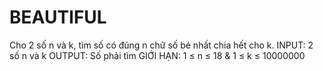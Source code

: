 # BEAUTIFUL
Cho 2 số n và k, tìm số có đúng n chữ số bé nhất chia hết cho k. 
INPUT: 2 số n và k 
OUTPUT: Số phải tìm 
GIỚI HẠN: 1 ≤ n ≤ 18 & 1 ≤ k ≤ 10000000
